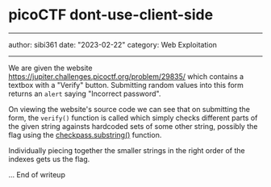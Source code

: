 # picoCTF dont-use-client-side

---

author: sibi361
date: "2023-02-22"
category: Web Exploitation

---

We are given the website https://jupiter.challenges.picoctf.org/problem/29835/ which contains a textbox with a "Verify" button. Submitting random values into this form returns an `alert` saying "Incorrect password".

On viewing the website's source code we can see that on submitting the form, the `verify()` function is called which simply checks different parts of the given string againsts hardcoded sets of some other string, possibly the flag using the [checkpass.substring()](https://developer.mozilla.org/en-US/docs/Web/XPath/Functions/substring) function.

Individually piecing together the smaller strings in the right order of the indexes gets us the flag.

...
End of writeup
